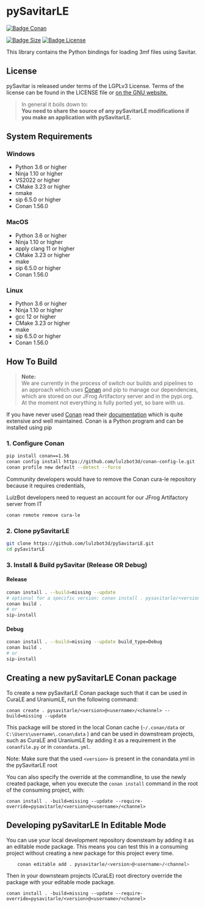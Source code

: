 # pySavitarLE

[![Badge Conan]][Conan]

[![Badge Size]][Size]
[![Badge License]][License]

This library contains the Python bindings for loading 3mf files using Savitar.

## License

pySavitar is released under terms of the LGPLv3 License. Terms of the license can be found in the LICENSE file or [on the GNU website.](http://www.gnu.org/licenses/lgpl.html)

> In general it boils down to:  
> **You need to share the source of any pySavitarLE modifications if you make an application with pySavitarLE.**

## System Requirements

### Windows

- Python 3.6 or higher
- Ninja 1.10 or higher
- VS2022 or higher
- CMake 3.23 or higher
- nmake
- sip 6.5.0 or higher
- Conan 1.56.0

### MacOS

- Python 3.6 or higher
- Ninja 1.10 or higher
- apply clang 11 or higher
- CMake 3.23 or higher
- make
- sip 6.5.0 or higher
- Conan 1.56.0

### Linux

- Python 3.6 or higher
- Ninja 1.10 or higher
- gcc 12 or higher
- CMake 3.23 or higher
- make
- sip 6.5.0 or higher
- Conan 1.56.0

## How To Build

> **Note:**  
> We are currently in the process of switch our builds and pipelines to an approach which uses [Conan](https://conan.io/)
> and pip to manage our dependencies, which are stored on our JFrog Artifactory server and in the pypi.org.
> At the moment not everything is fully ported yet, so bare with us.

If you have never used [Conan](https://conan.io/) read their [documentation](https://docs.conan.io/en/latest/index.html)
which is quite extensive and well maintained. Conan is a Python program and can be installed using pip

### 1. Configure Conan

```bash
pip install conan==1.56
conan config install https://github.com/lulzbot3d/conan-config-le.git
conan profile new default --detect --force
```

Community developers would have to remove the Conan cura-le repository because it requires credentials,

LulzBot developers need to request an account for our JFrog Artifactory server from IT

```bash
conan remote remove cura-le
```

### 2. Clone pySavitarLE

```bash
git clone https://github.com/lulzbot3d/pySavitarLE.git
cd pySavitarLE
```

### 3. Install & Build pySavitar (Release OR Debug)

#### Release

```bash
conan install . --build=missing --update
# optional for a specific version: conan install . pysavitarle/<version>@<user>/<channel> --build=missing --update
conan build .
# or
sip-install
```

#### Debug

```bash
conan install . --build=missing --update build_type=Debug
conan build .
# or
sip-install
```

## Creating a new pySavitarLE Conan package

To create a new pySavitarLE Conan package such that it can be used in CuraLE and UraniumLE, run the following command:

```shell
conan create . pysavitarle/<version>@<username>/<channel> --build=missing --update
```

This package will be stored in the local Conan cache (`~/.conan/data` or `C:\Users\username\.conan\data` ) and can be used in downstream
projects, such as CuraLE and UraniumLE by adding it as a requirement in the `conanfile.py` or in `conandata.yml`.

Note: Make sure that the used `<version>` is present in the conandata.yml in the pySavitarLE root

You can also specify the override at the commandline, to use the newly created package, when you execute the `conan install`
command in the root of the consuming project, with:

```shell
conan install . -build=missing --update --require-override=pysavitarle/<version>@<username>/<channel>
```

## Developing pySavitarLE In Editable Mode

You can use your local development repository downsteam by adding it as an editable mode package.
This means you can test this in a consuming project without creating a new package for this project every time.

```bash
    conan editable add . pysavitarle/<version>@<username>/<channel>
```

Then in your downsteam projects (CuraLE) root directory override the package with your editable mode package.

```shell
conan install . -build=missing --update --require-override=pysavitarle/<version>@<username>/<channel>
```

<!--------------------------------------------->

[Conan]: https://github.com/lulzbot3d/pySavitarLE/actions/workflows/conan-package.yml
[Size]: https://github.com/lulzbot3d/pySavitarLE
[License]: LICENSE

[Badge Conan]: https://img.shields.io/github/actions/workflow/status/lulzbot3d/pySavitarLE/conan-package.yml?style=for-the-badge&logoColor=white&logo=Conan&label=Conan%20Package
[Badge Size]: https://img.shields.io/github/repo-size/lulzbot3d/pySavitarLE?style=for-the-badge&logoColor=white&logo=GoogleAnalytics
[Badge License]: https://img.shields.io/github/license/lulzbot3d/pySavitarLE?style=for-the-badge&logoColor=white&logo=GNU
